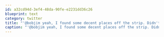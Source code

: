 ```yaml
---
id: a32cd94d-3ef4-48da-90fe-e2231dd36c26
blueprint: text
category: twitter
title: "'@bobjim yeah, I found some decent places off the strip. Didn't make it to that place though"
caption: "'@bobjim yeah, I found some decent places off the strip. Didn't make it to that place though"
---
```

